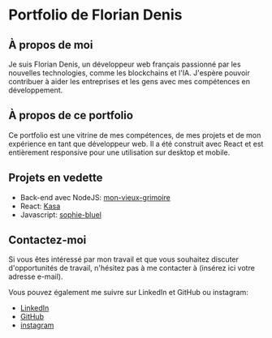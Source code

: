 # Portfolio de Florian Denis

## À propos de moi

Je suis Florian Denis, un développeur web français passionné par les nouvelles technologies, comme les blockchains et l'IA. J'espère pouvoir contribuer à aider les entreprises et les gens avec mes compétences en développement.

## À propos de ce portfolio

Ce portfolio est une vitrine de mes compétences, de mes projets et de mon expérience en tant que développeur web. Il a été construit avec React et est entièrement responsive pour une utilisation sur desktop et mobile.

## Projets en vedette

- Back-end avec NodeJS: [mon-vieux-grimoire](https://github.com/Florian-Denis-Dev/projet-7)
- React: [Kasa](https://github.com/Florian-Denis-Dev/kasa)
- Javascript: [sophie-bluel](https://github.com/Florian-Denis-Dev/Projet-3)

## Contactez-moi

Si vous êtes intéressé par mon travail et que vous souhaitez discuter d'opportunités de travail, n'hésitez pas à me contacter à (insérez ici votre adresse e-mail).

Vous pouvez également me suivre sur LinkedIn et GitHub ou instagram:

- [LinkedIn](https://www.linkedin.com/in/florian-d-a4ba7313b/)
- [GitHub](https://github.com/Florian-Denis-Dev)
- [instagram](https://www.instagram.com/florian.denis.dev/)